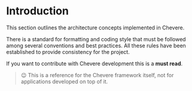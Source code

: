 # Introduction

This section outlines the architecture concepts implemented in Chevere. 

There is a standard for formatting and coding style that must be followed among several conventions and best practices. All these rules have been established to provide consistency for the project.

If you want to contribute with Chevere development this is a **must read**.

> 😉 This is a reference for the Chevere framework itself, not for applications developed on top of it.
